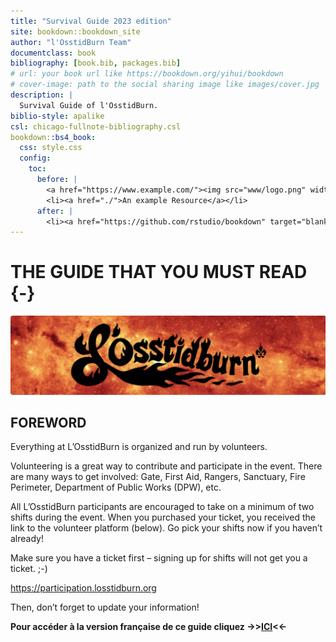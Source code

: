 ```yaml
--- 
title: "Survival Guide 2023 edition"
site: bookdown::bookdown_site
author: "l'OsstidBurn Team"
documentclass: book
bibliography: [book.bib, packages.bib]
# url: your book url like https://bookdown.org/yihui/bookdown
# cover-image: path to the social sharing image like images/cover.jpg
description: |
  Survival Guide of l'OsstidBurn.
biblio-style: apalike
csl: chicago-fullnote-bibliography.csl
bookdown::bs4_book:
  css: style.css
  config:
    toc:
      before: |
        <a href="https://www.example.com/"><img src="www/logo.png" width="280"></a>
        <li><a href="./">An example Resource</a></li>
      after: |
        <li><a href="https://github.com/rstudio/bookdown" target="blank">Published with bookdown</a></li>
---
```


# THE GUIDE THAT YOU MUST READ {-}

<img src="www/logo.png"  width=100% height=50%>

<h2><span> FOREWORD </span></h2> 

Everything at L’OsstidBurn is organized and run by volunteers.  

Volunteering is a great way to contribute and participate in the event. There are many ways  to get involved: Gate, First Aid, Rangers, Sanctuary, Fire Perimeter, Department of  Public Works (DPW), etc.

All L’OsstidBurn participants are encouraged to take on a minimum of two shifts during the event. When you purchased your ticket, you received the link to the volunteer platform (below). Go pick your shifts now if you haven’t already!

Make sure you have a ticket first – signing up for shifts will not get you a ticket. ;-) 
  

https://participation.losstidburn.org

Then, don’t forget to update your information!

**Pour accéder à la version française de ce guide cliquez ->>[ICI](https://survie.losstidburn.org)<<-**








